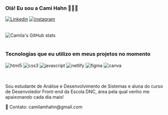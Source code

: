 ### Olá! Eu sou a Cami Hahn 👩🏻‍💻

[![Linkedin](https://img.shields.io/badge/LinkedIn-0077B5?style=for-the-badge&logo=linkedin&logoColor=white)](https://www.linkedin.com/in/camilahahn/)
[![instagram](https://img.shields.io/badge/Instagram-E4405F?style=for-the-badge&logo=instagram&logoColor=white)](https://www.instagram.com/hahn.camila/)
<br><br><br>
![Camila's GitHub stats](https://github-readme-stats.vercel.app/api?username=hahncamila&show_icons=true&theme=dracula)
<br><br>
### Tecnologias que eu utilizo em meus projetos no momento
<div style="display: inline_block">
  <img align="center" alt="html5" src="https://img.shields.io/badge/HTML5-E34F26?style=for-the-badge&logo=html5&logoColor=white">
  <img align="center" alt="css3" src="https://img.shields.io/badge/CSS3-1572B6?style=for-the-badge&logo=css3&logoColor=white">
  <img align="center" alt="javascript" src="https://img.shields.io/badge/JavaScript-F7DF1E?style=for-the-badge&logo=javascript&logoColor=black">
  <img align="center" alt="netlify" src="https://img.shields.io/badge/Netlify-00C7B7?style=for-the-badge&logo=netlify&logoColor=white">
  <img align="center" alt="figma" src="https://img.shields.io/badge/Figma-F24E1E?style=for-the-badge&logo=figma&logoColor=white">
  <img align="center" alt="canva" src="https://img.shields.io/badge/Canva-%2300C4CC.svg?&style=for-the-badge&logo=Canva&logoColor=white">
</div><br><br>

<p> Sou estudante de Análise e Desenvolvimento de Sistemas e aluna do curso de Desenvoledor Front-end da Escola DNC, área pela qual venho me apaixonando cada dia mais!</p>
<p>📧 Contato: camilamhahn@gmail.com</p>
